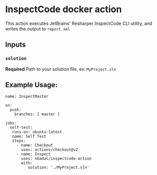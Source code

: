 # InspectCode docker action

This action executes JetBrains' Resharper InspectCode CLI utility, and writes the output to `report.xml`

## Inputs

### `solution`

**Required** Path to your solution file, ex: `MyProject.sln`

## Example Usage:

```
name: InspectMaster

on:
  push:
    branches: [ master ]

jobs:
  self-test:
   runs-on: ubuntu-latest
   name: Self Test
   steps:
     - name: Checkout
       uses: actions/checkout@v2
     - name: Inspect
       uses: nbadal/inspectcode-action
       with:
          solution: './MyProject.sln'
```
